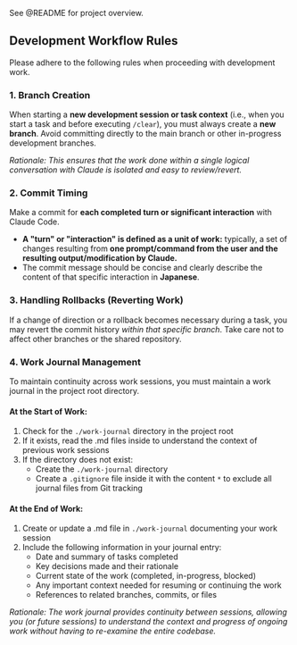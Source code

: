 See @README for project overview.

## Development Workflow Rules

Please adhere to the following rules when proceeding with development work.

### 1. Branch Creation

When starting a **new development session or task context** (i.e., when you start a task and before executing `/clear`), you must always create a **new branch**. Avoid committing directly to the main branch or other in-progress development branches.

*Rationale: This ensures that the work done within a single logical conversation with Claude is isolated and easy to review/revert.*

### 2. Commit Timing

Make a commit for **each completed turn or significant interaction** with Claude Code.

* **A "turn" or "interaction" is defined as a unit of work:** typically, a set of changes resulting from **one prompt/command from the user and the resulting output/modification by Claude.**
* The commit message should be concise and clearly describe the content of that specific interaction in **Japanese**.

### 3. Handling Rollbacks (Reverting Work)

If a change of direction or a rollback becomes necessary during a task, you may revert the commit history *within that specific branch*. Take care not to affect other branches or the shared repository.

### 4. Work Journal Management

To maintain continuity across work sessions, you must maintain a work journal in the project root directory.

#### At the Start of Work:

1. Check for the `./work-journal` directory in the project root
2. If it exists, read the .md files inside to understand the context of previous work sessions
3. If the directory does not exist:
   * Create the `./work-journal` directory
   * Create a `.gitignore` file inside it with the content `*` to exclude all journal files from Git tracking

#### At the End of Work:

1. Create or update a .md file in `./work-journal` documenting your work session
2. Include the following information in your journal entry:
   * Date and summary of tasks completed
   * Key decisions made and their rationale
   * Current state of the work (completed, in-progress, blocked)
   * Any important context needed for resuming or continuing the work
   * References to related branches, commits, or files

*Rationale: The work journal provides continuity between sessions, allowing you (or future sessions) to understand the context and progress of ongoing work without having to re-examine the entire codebase.*
